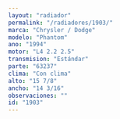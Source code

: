 ```yaml
---
layout: "radiador"
permalink: "/radiadores/1903/"
marca: "Chrysler / Dodge"
modelo: "Phantom"
ano: "1994"
motor: "L4 2.2 2.5"
transmision: "Estándar"
parte: "63237"
clima: "Con clima"
alto: "15 7/8"
ancho: "14 3/16"
observaciones: ""
id: "1903"
---
```



